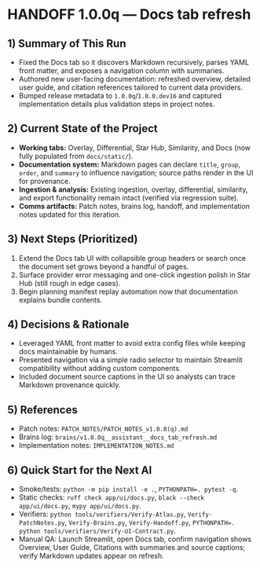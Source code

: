 # HANDOFF 1.0.0q — Docs tab refresh

## 1) Summary of This Run
- Fixed the Docs tab so it discovers Markdown recursively, parses YAML front matter, and exposes a navigation column with summaries.
- Authored new user-facing documentation: refreshed overview, detailed user guide, and citation references tailored to current data providers.
- Bumped release metadata to `1.0.0q`/`1.0.0.dev16` and captured implementation details plus validation steps in project notes.

## 2) Current State of the Project
- **Working tabs:** Overlay, Differential, Star Hub, Similarity, and Docs (now fully populated from `docs/static/`).
- **Documentation system:** Markdown pages can declare `title`, `group`, `order`, and `summary` to influence navigation; source paths render in the UI for provenance.
- **Ingestion & analysis:** Existing ingestion, overlay, differential, similarity, and export functionality remain intact (verified via regression suite).
- **Comms artifacts:** Patch notes, brains log, handoff, and implementation notes updated for this iteration.

## 3) Next Steps (Prioritized)
1. Extend the Docs tab UI with collapsible group headers or search once the document set grows beyond a handful of pages.
2. Surface provider error messaging and one-click ingestion polish in Star Hub (still rough in edge cases).
3. Begin planning manifest replay automation now that documentation explains bundle contents.

## 4) Decisions & Rationale
- Leveraged YAML front matter to avoid extra config files while keeping docs maintainable by humans.
- Presented navigation via a simple radio selector to maintain Streamlit compatibility without adding custom components.
- Included document source captions in the UI so analysts can trace Markdown provenance quickly.

## 5) References
- Patch notes: `PATCH_NOTES/PATCH_NOTES_v1.0.0(q).md`
- Brains log: `brains/v1.0.0q__assistant__docs_tab_refresh.md`
- Implementation notes: `IMPLEMENTATION_NOTES.md`

## 6) Quick Start for the Next AI
- Smoke/tests: `python -m pip install -e .`, `PYTHONPATH=. pytest -q`.
- Static checks: `ruff check app/ui/docs.py`, `black --check app/ui/docs.py`, `mypy app/ui/docs.py`.
- Verifiers: `python tools/verifiers/Verify-Atlas.py`, `Verify-PatchNotes.py`, `Verify-Brains.py`, `Verify-Handoff.py`, `PYTHONPATH=. python tools/verifiers/Verify-UI-Contract.py`.
- Manual QA: Launch Streamlit, open Docs tab, confirm navigation shows Overview, User Guide, Citations with summaries and source captions; verify Markdown updates appear on refresh.
